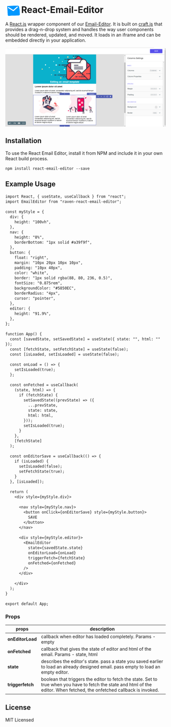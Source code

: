 # <img src="public/email_logo.png" align="left" width=50 height=40>React-Email-Editor

A [React.js](https://reactjs.org/) wrapper component of our [Email-Editor](https://github.com/ravenappdev/email-editor). It is built on [craft.js](https://craft.js.org/) that provides a drag-n-drop system and handles the way user components should be rendered, updated, and moved. It loads in an iframe and can be embedded directly in your application.

![Optional Text](public/email_template.png)

## Installation

To use the React Email Editor, install it from NPM and include it in your own React build process.

```
npm install react-email-editor --save
```

## Example Usage

```
import React, { useState, useCallback } from "react";
import EmailEditor from "raven-react-email-editor";

const myStyle = {
  div: {
    height: "100vh",
  },
  nav: {
    height: "8%",
    borderBottom: "1px solid #a39f9f",
  },
  button: {
    float: "right",
    margin: "10px 20px 10px 10px",
    padding: "10px 40px",
    color: "white",
    border: "1px solid rgba(88, 80, 236, 0.5)",
    fontSize: "0.875rem",
    backgroundColor: "#5850EC",
    borderRadius: "4px",
    cursor: "pointer",
  },
  editor: {
    height: "91.9%",
  },
};

function App() {
  const [savedState, setSavedState] = useState({ state: "", html: "" });
  const [fetchState, setFetchState] = useState(false);
  const [isLoaded, setIsLoaded] = useState(false);

  const onLoad = () => {
    setIsLoaded(true);
  };

  const onFetched = useCallback(
    (state, html) => {
      if (fetchState) {
        setSavedState((prevState) => ({
          ...prevState,
          state: state,
          html: html,
        }));
        setIsLoaded(true);
      }
    },
    [fetchState]
  );

  const onEditorSave = useCallback(() => {
    if (isLoaded) {
      setIsLoaded(false);
      setFetchState(true);
    }
  }, [isLoaded]);

  return (
    <div style={myStyle.div}>

      <nav style={myStyle.nav}>
        <button onClick={onEditorSave} style={myStyle.button}>
          SAVE
        </button>
      </nav>

      <div style={myStyle.editor}>
        <EmailEditor
          state={savedState.state}
          onEditorLoad={onLoad}
          triggerFetch={fetchState}
          onFetched={onFetched}
        />
      </div>

    </div>
  );
}

export default App;

```

### Props

| **props**        | **description**                                                                                                                                                            |
| ---------------- | -------------------------------------------------------------------------------------------------------------------------------------------------------------------------- |
| **onEditorLoad** | callback when editor has loaded completely. Params - empty                                                                                                                 |
| **onFetched**    | callback that gives the state of editor and html of the email. Params - state, html                                                                                        |
| **state**        | describes the editor's state. pass a state you saved earlier to load an already designed email. pass empty to load an empty editor.                                        |
| **triggerfetch** | boolean that triggers the editor to fetch the state. Set to true when you have to fetch the state and html of the editor. When fetched, the onfetched callback is invoked. |

## License

MIT Licensed
